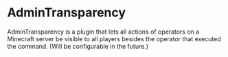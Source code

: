 # AdminTransparency

AdminTransparency is a plugin that lets all actions of operators on a Minecraft server be visible to all players besides the operator that executed the command. (Will be configurable in the future.)